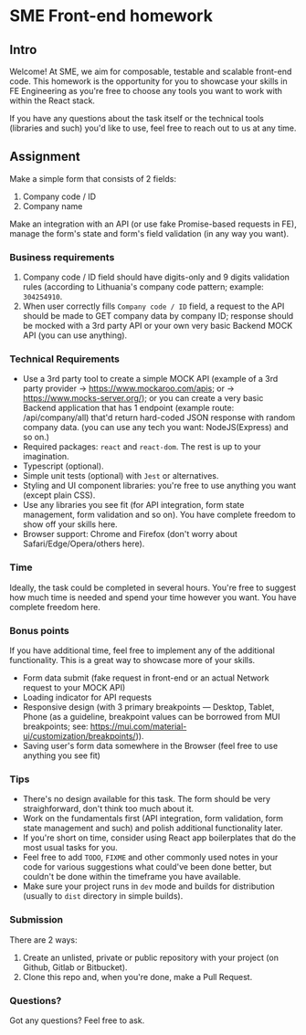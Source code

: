 # SME Front-end homework

## Intro

Welcome! At SME, we aim for composable, testable and scalable front-end code. This homework is the opportunity for you to showcase your skills in FE Engineering as you're free to choose any tools you want to work with within the React stack.

If you have any questions about the task itself or the technical tools (libraries and such) you'd like to use, feel free to reach out to us at any time.

## Assignment

Make a simple form that consists of 2 fields:
1. Company code / ID
2. Company name

Make an integration with an API (or use fake Promise-based requests in FE), manage the form's state and form's field validation (in any way you want).

### Business requirements
1. Company code / ID field should have digits-only and 9 digits validation rules (according to Lithuania's company code pattern; example: `304254910`.
2. When user correctly fills `Company code / ID` field, a request to the API should be made to GET company data by company ID; response should be mocked with a 3rd party API or your own very basic Backend MOCK API (you can use anything).

### Technical Requirements
* Use a 3rd party tool to create a simple MOCK API (example of a 3rd party provider -> https://www.mockaroo.com/apis; or -> https://www.mocks-server.org/); or you can create a very basic Backend application that has 1 endpoint (example route: /api/company/all) that'd return hard-coded JSON response with random company data. (you can use any tech you want: NodeJS(Express) and so on.)
* Required packages: `react` and `react-dom`. The rest is up to your imagination.
* Typescript (optional).
* Simple unit tests (optional) with `Jest` or alternatives.
* Styling and UI component libraries: you're free to use anything you want (except plain CSS).
* Use any libraries you see fit (for API integration, form state management, form validation and so on). You have complete freedom to show off your skills here.
* Browser support: Chrome and Firefox (don't worry about Safari/Edge/Opera/others here).

### Time
Ideally, the task could be completed in several hours. You're free to suggest how much time is needed and spend your time however you want. You have complete freedom here.


### Bonus points

If you have additional time, feel free to implement any of the additional functionality. This is a great way to showcase more of your skills.

* Form data submit (fake request in front-end or an actual Network request to your MOCK API)
* Loading indicator for API requests
* Responsive design (with 3 primary breakpoints — Desktop, Tablet, Phone (as a guideline, breakpoint values can be borrowed from MUI breakpoints; see: https://mui.com/material-ui/customization/breakpoints/)).
* Saving user's form data somewhere in the Browser (feel free to use anything you see fit)

### Tips
* There's no design available for this task. The form should be very straighforward, don't think too much about it.
* Work on the fundamentals first (API integration, form validation, form state management and such) and polish additional functionality later.
* If you're short on time, consider using React app boilerplates that do the most usual tasks for you.
* Feel free to add `TODO`, `FIXME` and other commonly used notes in your code for various suggestions what could've been done better, but couldn't be done within the timeframe you have available.
* Make sure your project runs in `dev` mode and builds for distribution (usually to `dist` directory in simple builds).

### Submission
There are 2 ways:

1. Create an unlisted, private or public repository with your project (on Github, Gitlab or Bitbucket).
2. Clone this repo and, when you're done, make a Pull Request.

### Questions?

Got any questions? Feel free to ask.
